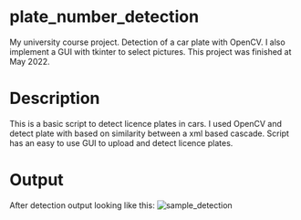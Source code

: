 # plate_number_detection
My university course project. Detection of a car plate with OpenCV.  I also implement a GUI with tkinter to select pictures. This project was finished at May 2022.

# Description
This is a basic script to detect licence plates in cars. I used OpenCV and detect plate with based on similarity between a xml based cascade.
Script has an easy to use GUI to upload and detect licence plates.

# Output
After detection output looking like this:
![sample_detection](https://github.com/rahmansahinler1/plate_number_detection/assets/102040290/21e90821-5c60-4819-91fe-9e676e89ac64)
